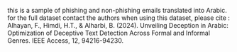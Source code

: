 this is a sample of phishing and non-phishing emails translated into Arabic. for the full dataset contact the authors 
when using this dataset, please cite : Alhayan, F., Himdi, H.T., & Alharbi, B. (2024). Unveiling Deception in Arabic: Optimization of Deceptive Text Detection Across Formal and Informal Genres. IEEE Access, 12, 94216-94230.
